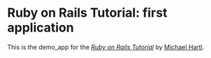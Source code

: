 # Ruby on Rails Tutorial: first application

This is the demo_app for the
[*Ruby on Rails Tutorial*](http://railstutorial.org/)
by [Michael Hartl](http://michaelhartl.com/).